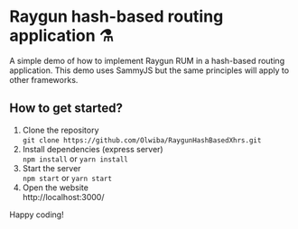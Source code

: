 # Raygun hash-based routing application ⚗
A simple demo of how to implement Raygun RUM in a hash-based routing application.
This demo uses SammyJS but the same principles will apply to other frameworks.

## How to get started?
1. Clone the repository  
   `git clone https://github.com/Olwiba/RaygunHashBasedXhrs.git`
2. Install dependencies (express server)  
   `npm install` or `yarn install`
3. Start the server  
   `npm start` or `yarn start`
4. Open the website  
   http://localhost:3000/

Happy coding!